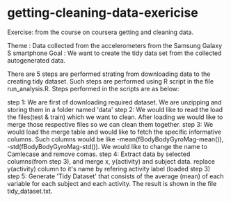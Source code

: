 # getting-cleaning-data-exericise
Exercise: from the course on coursera getting and cleaning data. 

Theme : Data collected from the accelerometers from the Samsung Galaxy S smartphone
Goal : We want to create the tidy data set from the collected autogenerated data.

There are 5 steps are performed strating from downloading data to the creating tidy dataset.
Such steps are performed using R script in the file run_analysis.R.
Steps performed in the scripts are as below:

step 1: We are first of downloading required dataset. 
        We are unzipping and storing them in a folder named 'data'
step 2: We would like to read the load the files(test & train) which we want to clean.
        After loading we would like to merge those respective files so we can clean them together.
step 3: We would load the merge table and would like to fetch the specific informative columns.
        Such columns would be like -mean(fBodyBodyGyroMag-mean()), -std(fBodyBodyGyroMag-std()).
        We would like to change the name to Camlecase and remove comas.
step 4: Extract data by selected columns(from step 3), and merge x, y(activity) and subject data. 
        replace y(activity) column to it's name by refering activity label (loaded step 3)  
step 5: Generate 'Tidy Dataset' that consists of the average (mean) of each variable for each subject and each activity. 
        The result is shown in the file tidy_dataset.txt.

